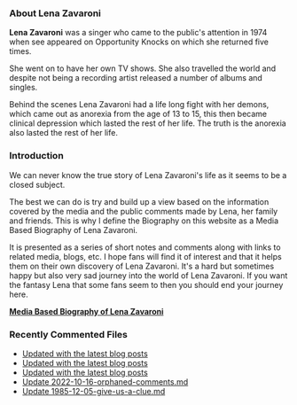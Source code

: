 ### About Lena Zavaroni

<p><strong>Lena Zavaroni</strong> was a singer who came to the public's attention in 1974 when see appeared on Opportunity Knocks on which she returned five times.</p>

<p>She went on to have her own TV shows. She also travelled the world and despite not being a recording artist released a number of albums and singles.</p>

<p>Behind the scenes Lena Zavaroni had a life long fight with her demons, which came out as anorexia from the age of 13 to 15, this then became clinical depression which lasted the rest of her life. The truth is the anorexia also lasted the rest of her life.</p>

### Introduction

<p>We can never know the true story of Lena Zavaroni's life as it seems to be a closed subject.</p>

<p>The best we can do is try and build up a view based on the information covered by the media and the public comments made by Lena, her family and friends. This is why I define the Biography on this website as a Media Based Biography of Lena Zavaroni.</p>

<p>It is presented as a series of short notes and comments along with links to related media, blogs, etc. I hope fans will find it of interest and that it helps them on their own discovery of Lena Zavaroni. It's a hard but sometimes happy but also very sad journey into the world of Lena Zavaroni. If you want the fantasy Lena that some fans seem to then you should end your journey here.</p>

<a href="https://fanzoflenazavaroni.github.io/biography/lena-zavaroni/"><strong>Media Based Biography of Lena Zavaroni</strong></a>

### Recently Commented Files

<!-- BLOG-POST-LIST:START -->
- [Updated with the latest blog posts](https://github.com/FanzOfLenaZavaroni/fanzoflenazavaroni.github.io/commit/75af57384045cae8e9f68908bf3aa318d5186521)
- [Updated with the latest blog posts](https://github.com/FanzOfLenaZavaroni/fanzoflenazavaroni.github.io/commit/ebcb9af030af286cfd28e1d98425de4a69824fff)
- [Updated with the latest blog posts](https://github.com/FanzOfLenaZavaroni/fanzoflenazavaroni.github.io/commit/f98e0ebddd246ddbefd14feba0641756ccf0481d)
- [Update 2022-10-16-orphaned-comments.md](https://github.com/FanzOfLenaZavaroni/fanzoflenazavaroni.github.io/commit/50b01e1ab0a41a1a1a7e5963d1f8663b8e7daa57)
- [Update 1985-12-05-give-us-a-clue.md](https://github.com/FanzOfLenaZavaroni/fanzoflenazavaroni.github.io/commit/7768ccf9d1d7ab8bd9b2a6502145a065d20e7607)
<!-- BLOG-POST-LIST:END -->
